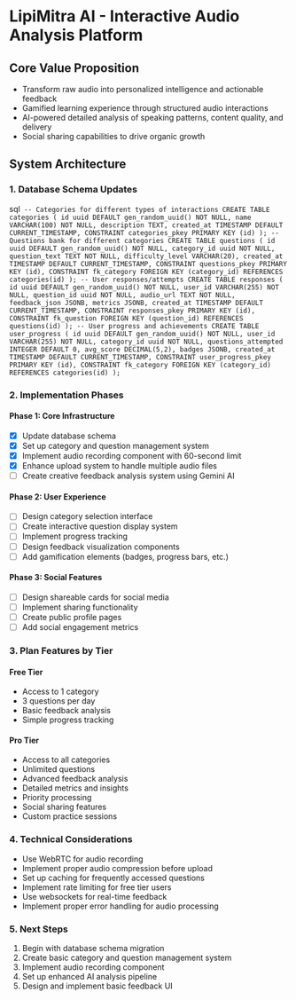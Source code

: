 # LipiMitra AI - Interactive Audio Analysis Platform

## Core Value Proposition

- Transform raw audio into personalized intelligence and actionable feedback
- Gamified learning experience through structured audio interactions
- AI-powered detailed analysis of speaking patterns, content quality, and delivery
- Social sharing capabilities to drive organic growth

## System Architecture

### 1. Database Schema Updates

sql`
-- Categories for different types of interactions
CREATE TABLE categories (
id uuid DEFAULT gen_random_uuid() NOT NULL,
name VARCHAR(100) NOT NULL,
description TEXT,
created_at TIMESTAMP DEFAULT CURRENT_TIMESTAMP,
CONSTRAINT categories_pkey PRIMARY KEY (id)
);
-- Questions bank for different categories
CREATE TABLE questions (
id uuid DEFAULT gen_random_uuid() NOT NULL,
category_id uuid NOT NULL,
question_text TEXT NOT NULL,
difficulty_level VARCHAR(20),
created_at TIMESTAMP DEFAULT CURRENT_TIMESTAMP,
CONSTRAINT questions_pkey PRIMARY KEY (id),
CONSTRAINT fk_category FOREIGN KEY (category_id) REFERENCES categories(id)
);
-- User responses/attempts
CREATE TABLE responses (
id uuid DEFAULT gen_random_uuid() NOT NULL,
user_id VARCHAR(255) NOT NULL,
question_id uuid NOT NULL,
audio_url TEXT NOT NULL,
feedback_json JSONB,
metrics JSONB,
created_at TIMESTAMP DEFAULT CURRENT_TIMESTAMP,
CONSTRAINT responses_pkey PRIMARY KEY (id),
CONSTRAINT fk_question FOREIGN KEY (question_id) REFERENCES questions(id)
);
-- User progress and achievements
CREATE TABLE user_progress (
id uuid DEFAULT gen_random_uuid() NOT NULL,
user_id VARCHAR(255) NOT NULL,
category_id uuid NOT NULL,
questions_attempted INTEGER DEFAULT 0,
avg_score DECIMAL(5,2),
badges JSONB,
created_at TIMESTAMP DEFAULT CURRENT_TIMESTAMP,
CONSTRAINT user_progress_pkey PRIMARY KEY (id),
CONSTRAINT fk_category FOREIGN KEY (category_id) REFERENCES categories(id)
);`

### 2. Implementation Phases

#### Phase 1: Core Infrastructure

- [x] Update database schema
- [x] Set up category and question management system
- [x] Implement audio recording component with 60-second limit
- [x] Enhance upload system to handle multiple audio files
- [ ] Create creative feedback analysis system using Gemini AI

#### Phase 2: User Experience

- [ ] Design category selection interface
- [ ] Create interactive question display system
- [ ] Implement progress tracking
- [ ] Design feedback visualization components
- [ ] Add gamification elements (badges, progress bars, etc.)

#### Phase 3: Social Features

- [ ] Design shareable cards for social media
- [ ] Implement sharing functionality
- [ ] Create public profile pages
- [ ] Add social engagement metrics

### 3. Plan Features by Tier

#### Free Tier

- Access to 1 category
- 3 questions per day
- Basic feedback analysis
- Simple progress tracking

#### Pro Tier

- Access to all categories
- Unlimited questions
- Advanced feedback analysis
- Detailed metrics and insights
- Priority processing
- Social sharing features
- Custom practice sessions

### 4. Technical Considerations

- Use WebRTC for audio recording
- Implement proper audio compression before upload
- Set up caching for frequently accessed questions
- Implement rate limiting for free tier users
- Use websockets for real-time feedback
- Implement proper error handling for audio processing

### 5. Next Steps

1. Begin with database schema migration
2. Create basic category and question management system
3. Implement audio recording component
4. Set up enhanced AI analysis pipeline
5. Design and implement basic feedback UI
